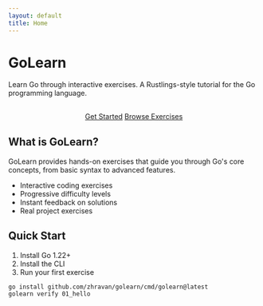 ```yaml
---
layout: default
title: Home
---
```


<div class="gopher-card">
  <h1>GoLearn</h1>
  <p>Learn Go through interactive exercises. A Rustlings-style tutorial for the Go programming language.</p>
  
  <div style="text-align: center; margin: 30px 0;">
    <a href="{{ '/getting-started' | relative_url }}" class="gopher-btn gopher-btn-primary">Get Started</a>
    <a href="{{ '/exercises' | relative_url }}" class="gopher-btn gopher-btn-secondary">Browse Exercises</a>
  </div>
</div>

<div class="gopher-card">
  <h2>What is GoLearn?</h2>
  <p>GoLearn provides hands-on exercises that guide you through Go's core concepts, from basic syntax to advanced features.</p>
  
  <ul>
    <li>Interactive coding exercises</li>
    <li>Progressive difficulty levels</li>
    <li>Instant feedback on solutions</li>
    <li>Real project exercises</li>
  </ul>
</div>

<div class="gopher-card">
  <h2>Quick Start</h2>
  <ol>
    <li>Install Go 1.22+</li>
    <li>Install the CLI</li>
    <li>Run your first exercise</li>
  </ol>
  
  <pre><code>go install github.com/zhravan/golearn/cmd/golearn@latest
golearn verify 01_hello</code></pre>
</div>
